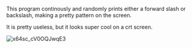 This program continously and randomly prints either a forward slash or backslash, making a pretty pattern on the screen.

It is pretty useless, but it looks super cool on a crt screen.

![x64sc_cV0OQJwqE3](https://github.com/halogod35/c64-programs/assets/6503891/a4fd6967-34a6-4e42-a742-e8b79b645d12)
